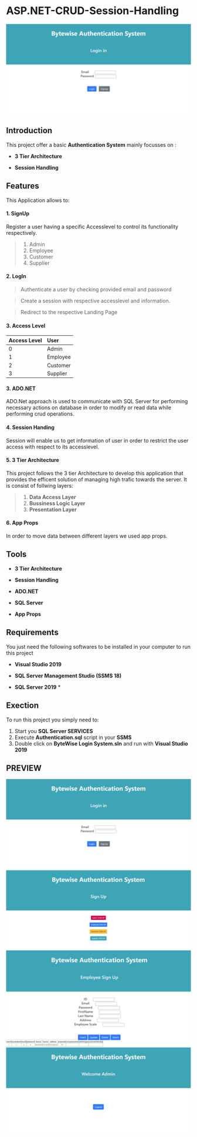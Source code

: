 # ASP.NET-CRUD-Session-Handling
![Landing Page Preview](Images/1.png "Landing Page")

## Introduction

This project offer a basic **Authentication System** mainly focusses on :
 * **3 Tier Architecture**

 * **Session Handling** 
 
## Features

This Application allows to:

#### 1. SignUp

Register a user having a specific Accesslevel to control its functionality respectively.
>1. Admin
>2. Employee
>3. Customer
>4. Supplier

#### 2. LogIn

> Authenticate a user by checking provided email and password

>Create a session with respective accesslevel and information.

>Redirect to the respective Landing Page

#### 3. Access Level

|Access Level|User    |
|------------|:-------|
| 0          |Admin   |
| 1          |Employee|
| 2          |Customer|
| 3          |Supplier|

#### 3. ADO.NET

ADO.Net approach is used to communicate with SQL Server for performing necessary actions on database in order to modify or read data while performing crud operations.

#### 4. Session Handing

Session will enable us to get information of user in order to restrict the user access with respect to its accesslevel.

#### 5. 3 Tier Architecture
This project follows the 3 tier Architecture to develop this application that provides the efficent solution of managing high trafic towards the server. It is consist of follwing layers:
>1. **Data Access Layer**
>2. **Bussiness Logic Layer**
>3. **Presentation Layer**

#### 6. App Props
In order to move data between different layers we used app props.

## Tools
 * **3 Tier Architecture**
 
 * **Session Handling** 
 
 * **ADO.NET**
 
 * **SQL Server**

 * **App Props**
 
## Requirements

You just need the following softwares to be installed in your computer to run this project
 
 * **Visual Studio 2019**

 * **SQL Server Management Studio (SSMS 18)** 
 
 * **SQL Server 2019** *
 
## Exection

To run this project you simply need to:
1. Start you **SQL Server SERVICES**
2. Execute **Authentication.sql** script in your **SSMS** 
3. Double click on **ByteWise Login System.sln** and run with **Visual Studio 2019**

## PREVIEW
![Landing Page Preview](Images/1.png "Landing Page")
![Sign Up Selection Preview](Images/2.png "Sign Up Selection")
![Sign Up Preview](Images/3.png "Sign Up")
![Welcome Page Preview](Images/4.png "Welcome Page")
